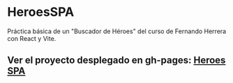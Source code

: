 # HeroesSPA

Práctica básica de un "Buscador de Héroes" del curso de Fernando Herrera con React y Vite.

## Ver el proyecto desplegado en gh-pages: [Heroes SPA](https://juanignaciobogado.github.io/heroes-spa)